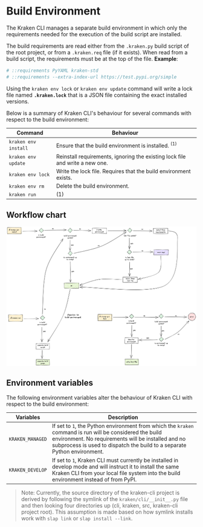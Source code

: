 # Build Environment

The Kraken CLI manages a separate build environment in which only the requirements needed for the execution of the
build script are installed.

The build requirements are read either from the `.kraken.py` build script of the root project, or from a `.kraken.req`
file (if it exists). When read from a build script, the requirements must be at the top of the file. __Example__:

```py
# ::requirements PyYAML kraken-std
# ::requirements --extra-index-url https://test.pypi.org/simple
```

Using the `kraken env lock` or `kraken env update` command will write a lock file named **`.kraken.lock`** that is a
JSON file containing the exact installed versions.

Below is a summary of Kraken CLI's behaviour for several commands with respect to the build environment:

| Command | Behaviour |
| ------- | --------- |
| `kraken env install` | Ensure that the build environment is installed. <sup>(1)</sup> |
| `kraken env update` | Reinstall requirements, ignoring the existing lock file and write a new one. |
| `kraken env lock` | Write the lock file. Requires that the build environment exists. |
| `kraken env rm` | Delete the build environment. |
| `kraken run` | (1) |

## Workflow chart

![](./img/kraken.excalidraw.png)

## Environment variables

The following environment variables alter the behaviour of Kraken CLI with respect to the build environment:

| Variables | Description |
| --------- | ----------- |
| `KRAKEN_MANAGED` | If set to `1`, the Python environment from which the `kraken` command is run will be considered the build environment. No requirements will be installed and no subprocess is used to dispatch the build to a separate Python environment. |
| `KRAKEN_DEVELOP` | If set to `1`, Kraken CLI must currently be installed in develop mode and will instruct it to install the same Kraken CLI from your local file system into the build environment instead of from PyPI. |

> Note: Currently, the source directory of the kraken-cli project is derived by following the symlink of the
> `kraken/cli/__init__.py` file and then looking four directories up (cli, kraken, src, kraken-cli project root).
> This assumption is made based on how symlink installs work with `slap link` or `slap install --link`.

